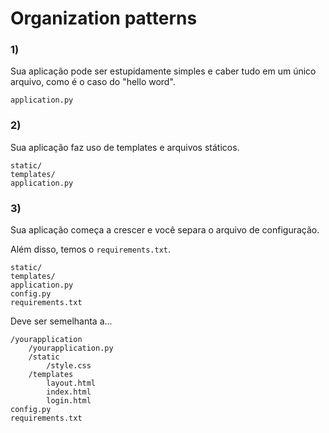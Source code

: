 Organization patterns
===


### 1)

Sua aplicação pode ser estupidamente simples e caber tudo em um único arquivo,
como é o caso do "hello word".

    application.py


### 2)

Sua aplicação faz uso de templates e arquivos státicos.

    static/
    templates/
    application.py


### 3)

Sua aplicação começa a crescer e você separa o arquivo de configuração.

Além disso, temos o `requirements.txt`.

    static/
    templates/    
    application.py
    config.py
    requirements.txt

Deve ser semelhanta a...

    /yourapplication
        /yourapplication.py
        /static
            /style.css
        /templates
            layout.html
            index.html
            login.html
    config.py
    requirements.txt

